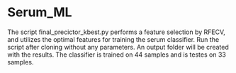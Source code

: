 # Serum_ML

The script final_precictor_kbest.py performs a feature selection by RFECV, and utilizes
the optimal features for training the serum classifier. Run the script after cloning
without any parameters. An output folder will be created with the results.
The classifier is trained on 44 samples and is testes on 33 samples.


